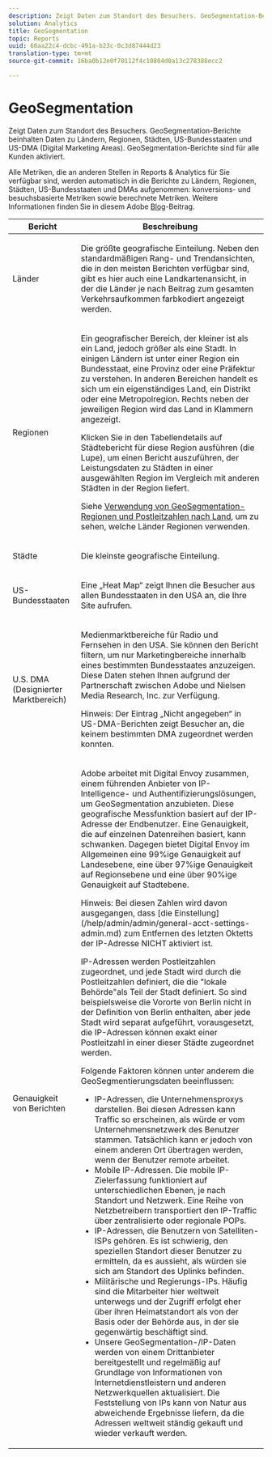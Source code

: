 ```yaml
---
description: Zeigt Daten zum Standort des Besuchers. GeoSegmentation-Berichte beinhalten Daten zu Ländern, Regionen, Städten, US-Bundesstaaten und US-DMA (Digital Marketing Areas). GeoSegmentation-Berichte sind für alle Kunden aktiviert.
solution: Analytics
title: GeoSegmentation
topic: Reports
uuid: 66aa22c4-dcbc-491a-b23c-0c3d87444d23
translation-type: tm+mt
source-git-commit: 16ba0b12e0f70112f4c10804d0a13c278388ecc2

---
```



# GeoSegmentation

Zeigt Daten zum Standort des Besuchers. GeoSegmentation-Berichte beinhalten Daten zu Ländern, Regionen, Städten, US-Bundesstaaten und US-DMA (Digital Marketing Areas). GeoSegmentation-Berichte sind für alle Kunden aktiviert.

Alle Metriken, die an anderen Stellen in Reports &amp; Analytics für Sie verfügbar sind, werden automatisch in die Berichte zu Ländern, Regionen, Städten, US-Bundesstaaten und DMAs aufgenommen: konversions- und besuchsbasierte Metriken sowie berechnete Metriken. Weitere Informationen finden Sie in diesem Adobe [Blog](https://blogs.adobe.com/digitalmarketing/analytics/introducing-new-metrics-in-geosegmentation-and-more/)-Beitrag.

<table id="table_566CFFC82E1149D8BAFE6641627FCF1F"> 
 <thead> 
  <tr> 
   <th colname="col1" class="entry"> Bericht </th> 
   <th colname="col2" class="entry"> Beschreibung </th> 
  </tr> 
 </thead>
 <tbody> 
  <tr> 
   <td colname="col1"> Länder </td> 
   <td colname="col2"> <p> Die größte geografische Einteilung. Neben den standardmäßigen Rang- und Trendansichten, die in den meisten Berichten verfügbar sind, gibt es hier auch eine Landkartenansicht, in der die Länder je nach Beitrag zum gesamten Verkehrsaufkommen farbkodiert angezeigt werden. </p> </td> 
  </tr> 
  <tr> 
   <td colname="col1"> Regionen </td> 
   <td colname="col2"> <p> Ein geografischer Bereich, der kleiner ist als ein Land, jedoch größer als eine Stadt. In einigen Ländern ist unter einer Region ein Bundesstaat, eine Provinz oder eine Präfektur zu verstehen. In anderen Bereichen handelt es sich um ein eigenständiges Land, ein Distrikt oder eine Metropolregion. Rechts neben der jeweiligen Region wird das Land in Klammern angezeigt. </p> <p>Klicken Sie in den Tabellendetails auf Städtebericht für diese Region ausführen (die Lupe), um einen Bericht auszuführen, der Leistungsdaten zu Städten in einer ausgewählten Region im Vergleich mit anderen Städten in der Region liefert. </p> <p>Siehe <a href="/help/components/c-variables/dimensionslist/reports-geosegmentation-reference.md"  > Verwendung von GeoSegmentation-Regionen und Postleitzahlen nach Land</a>, um zu sehen, welche Länder Regionen verwenden. </p> </td> 
  </tr> 
  <tr> 
   <td colname="col1"> Städte </td> 
   <td colname="col2"> <p> Die kleinste geografische Einteilung. </p> </td> 
  </tr> 
  <tr> 
   <td colname="col1"> US-Bundesstaaten </td> 
   <td colname="col2"> <p> Eine „Heat Map“ zeigt Ihnen die Besucher aus allen Bundesstaaten in den USA an, die Ihre Site aufrufen. </p> </td> 
  </tr> 
  <tr> 
   <td colname="col1"> U.S. DMA (Designierter Marktbereich) </td> 
   <td colname="col2"> <p> Medienmarktbereiche für Radio und Fernsehen in den USA. Sie können den Bericht filtern, um nur Marketingbereiche innerhalb eines bestimmten Bundesstaates anzuzeigen. Diese Daten stehen Ihnen aufgrund der Partnerschaft zwischen Adobe und Nielsen Media Research, Inc. zur Verfügung. </p> <p>Hinweis: Der Eintrag „Nicht angegeben“ in US-DMA-Berichten zeigt Besucher an, die keinem bestimmten DMA zugeordnet werden konnten. </p> </td> 
  </tr> 
  <tr> 
   <td colname="col1"> Genauigkeit von Berichten </td> 
   <td colname="col2"> <p>Adobe arbeitet mit Digital Envoy zusammen, einem führenden Anbieter von IP-Intelligence- und Authentifizierungslösungen, um GeoSegmentation anzubieten. Diese geografische Messfunktion basiert auf der IP-Adresse der Endbenutzer. Eine Genauigkeit, die auf einzelnen Datenreihen basiert, kann schwanken. Dagegen bietet Digital Envoy im Allgemeinen eine 99%ige Genauigkeit auf Landesebene, eine über 97%ige Genauigkeit auf Regionsebene und eine über 90%ige Genauigkeit auf Stadtebene. </p> <p>Hinweis: Bei diesen Zahlen wird davon ausgegangen, dass [die Einstellung] (/help/admin/admin/general-acct-settings-admin.md) zum Entfernen des letzten Oktetts der IP-Adresse NICHT aktiviert ist. </p> <p>IP-Adressen werden Postleitzahlen zugeordnet, und jede Stadt wird durch die Postleitzahlen definiert, die die "lokale Behörde"als Teil der Stadt definiert. So sind beispielsweise die Vororte von Berlin nicht in der Definition von Berlin enthalten, aber jede Stadt wird separat aufgeführt, vorausgesetzt, die IP-Adressen können exakt einer Postleitzahl in einer dieser Städte zugeordnet werden. </p> <p>Folgende Faktoren können unter anderem die GeoSegmentierungsdaten beeinflussen: </p> 
    <ul id="ul_1B05024AD5174232A8DB8145753FB09B"> 
     <li id="li_C3A21E7C1186490EB9A236634DB45E7F">IP-Adressen, die Unternehmensproxys darstellen. Bei diesen Adressen kann Traffic so erscheinen, als würde er vom Unternehmensnetzwerk des Benutzer stammen. Tatsächlich kann er jedoch von einem anderen Ort übertragen werden, wenn der Benutzer remote arbeitet. </li> 
     <li id="li_56FC36B3598C420F9246D4E8772822A7">Mobile IP-Adressen. Die mobile IP-Zielerfassung funktioniert auf unterschiedlichen Ebenen, je nach Standort und Netzwerk. Eine Reihe von Netzbetreibern transportiert den IP-Traffic über zentralisierte oder regionale POPs. </li> 
     <li id="li_C1EED854AE584489BCBC2A7AA20B8EF1">IP-Adressen, die Benutzern von Satelliten-ISPs gehören. Es ist schwierig, den speziellen Standort dieser Benutzer zu ermitteln, da es aussieht, als würden sie sich am Standort des Uplinks befinden. </li> 
     <li id="li_A735756F39554DF19E05D251CA614F02">Militärische und Regierungs-IPs. Häufig sind die Mitarbeiter hier weltweit unterwegs und der Zugriff erfolgt eher über ihren Heimatstandort als von der Basis oder der Behörde aus, in der sie gegenwärtig beschäftigt sind. </li> 
     <li id="li_ACFF1B8094684173B8325A44304CA32B">Unsere GeoSegmentation-/IP-Daten werden von einem Drittanbieter bereitgestellt und regelmäßig auf Grundlage von Informationen von Internetdienstleistern und anderen Netzwerkquellen aktualisiert. Die Feststellung von IPs kann von Natur aus abweichende Ergebnisse liefern, da die Adressen weltweit ständig gekauft und wieder verkauft werden. </li> 
    </ul> </td> 
  </tr> 
 </tbody> 
</table>

